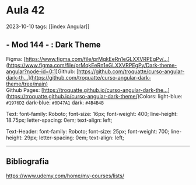 # Aula 42
2023-10-10
tags: [[index Angular]]

## - Mod 144 - : Dark Theme

Figma: [https://www.figma.com/file/prMqkEeRn1eGLXXVRPEgPy/…](https://www.figma.com/file/prMqkEeRn1eGLXXVRPEgPy/Dark-theme-angular?node-id=0:1)​ 
Github: [https://github.com/troquatte/curso-angular-dark-th…](https://github.com/troquatte/curso-angular-dark-theme/tree/main)​  
Github Pages: [https://troquatte.github.io/curso-angular-dark-the…](https://troquatte.github.io/curso-angular-dark-theme/)​
Colors:
light-blue: `#1976D2`
dark-blue: `#0D47A1`
dark: `#4B4B4B`

Text:
	font-family: Roboto;
	font-size: 16px;
	font-weight: 400;
	line-height: 18.75px;
	letter-spacing: 0em;
	text-align: left;

Text-Header:
	font-family: Roboto;
	font-size: 25px;
	font-weight: 700;
	line-height: 29px;
	letter-spacing: 0em;
	text-align: left;



-----------------------------------------------
## Bibliografia

https://www.udemy.com/home/my-courses/lists/